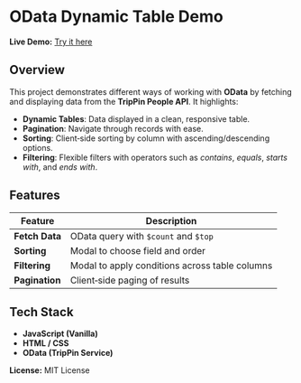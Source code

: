# OData Dynamic Table Demo

**Live Demo:** [Try it here](https://raddames-tonui.github.io/ODATA/client.html)



## Overview

This project demonstrates different ways of working with **OData** by fetching and displaying data from the **TripPin People API**. It highlights:

* **Dynamic Tables**: Data displayed in a clean, responsive table.
* **Pagination**: Navigate through records with ease.
* **Sorting**: Client‑side sorting by column with ascending/descending options.
* **Filtering**: Flexible filters with operators such as *contains*, *equals*, *starts with*, and *ends with*.


## Features

| Feature        | Description                                    |
| -------------- | ---------------------------------------------- |
| **Fetch Data** | OData query with `$count` and `$top`           |
| **Sorting**    | Modal to choose field and order                |
| **Filtering**  | Modal to apply conditions across table columns |
| **Pagination** | Client‑side paging of results                  |

## Tech Stack

* **JavaScript (Vanilla)**
* **HTML / CSS**
* **OData (TripPin Service)**



**License:** MIT License
